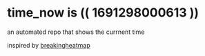 # time_now is (( 1691298000613 ))

an automated repo that shows the currnent time

inspired by [breakingheatmap](https://github.com/breakingheatmap/breakingheatmap)
